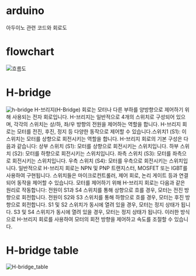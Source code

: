 # arduino
아두이노 관련 코드와 회로도

# flowchart
![흐름도](https://github.com/21117/arduino/assets/127743121/8d1398e5-57d0-41a0-a392-590114ad4fa3)

# H-bridge
![h-bridge](https://github.com/21117/arduino/assets/127743121/4e317bad-6053-47d0-a874-531fa81345fb)
H-브리지(H-Bridge) 회로는 모터나 다른 부하를 양방향으로 제어하기 위해 사용되는 전자 회로입니다. H-브리지는 일반적으로 4개의 스위치로 구성되어 있으며, 각각의 스위치는 상/하, 좌/우 방향의 전원을 제어하는 역할을 합니다. H-브리지 회로는 모터를 전진, 후진, 정지 등 다양한 동작으로 제어할 수 있습니다.스위치1 (S1): 이 스위치는 모터를 상향으로 회전시키는 역할을 합니다.
H-브리지 회로의 기본 구성은 다음과 같습니다:
 상부 스위치 (S1): 모터를 상향으로 회전시키는 스위치입니다.
 하부 스위치 (S2): 모터를 하향으로 회전시키는 스위치입니다.
 좌측 스위치 (S3): 모터를 좌측으로 회전시키는 스위치입니다.
 우측 스위치 (S4): 모터를 우측으로 회전시키는 스위치입니다.
일반적으로 H-브리지 회로는 NPN 및 PNP 트랜지스터, MOSFET 또는 IGBT를 사용하여 구현됩니다. 스위치들은 마이크로컨트롤러, 제어 회로, 논리 게이트 등과 연결되어 동작을 제어할 수 있습니다.
모터를 제어하기 위해 H-브리지 회로는 다음과 같은 원리로 작동합니다:
 전원이 S1과 S4 스위치를 통해 상향으로 흐를 경우, 모터는 전진 방향으로 회전합니다.
 전원이 S2와 S3 스위치를 통해 하향으로 흐를 경우, 모터는 후진 방향으로 회전합니다.
 S1 및 S2 스위치가 동시에 열려 있을 경우, 모터는 정지 상태가 됩니다.
 S3 및 S4 스위치가 동시에 열려 있을 경우, 모터는 정지 상태가 됩니다.
이러한 방식으로 H-브리지 회로를 사용하여 모터의 회전 방향을 제어하고 속도를 조절할 수 있습니다. 

# H-bridge table
![H-bridge_table](https://github.com/21117/arduino/assets/127743121/0615aa20-21f1-4252-b633-d8a79980cd42)
